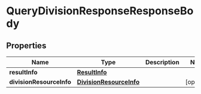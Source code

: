 

# QueryDivisionResponseResponseBody


## Properties

| Name | Type | Description | Notes |
|------------ | ------------- | ------------- | -------------|
|**resultInfo** | [**ResultInfo**](ResultInfo.md) |  |  |
|**divisionResourceInfo** | [**DivisionResourceInfo**](DivisionResourceInfo.md) |  |  [optional] |



